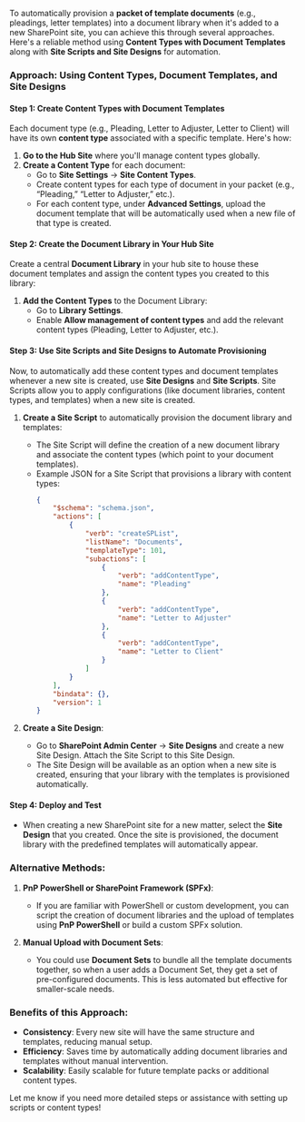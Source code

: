 To automatically provision a **packet of template documents** (e.g., pleadings, letter templates) into a document library when it's added to a new SharePoint site, you can achieve this through several approaches. Here's a reliable method using **Content Types with Document Templates** along with **Site Scripts and Site Designs** for automation.

### Approach: Using Content Types, Document Templates, and Site Designs

#### Step 1: **Create Content Types with Document Templates**
Each document type (e.g., Pleading, Letter to Adjuster, Letter to Client) will have its own **content type** associated with a specific template. Here's how:

1. **Go to the Hub Site** where you'll manage content types globally.
2. **Create a Content Type** for each document:
   - Go to **Site Settings** → **Site Content Types**.
   - Create content types for each type of document in your packet (e.g., “Pleading,” “Letter to Adjuster,” etc.).
   - For each content type, under **Advanced Settings**, upload the document template that will be automatically used when a new file of that type is created.

#### Step 2: **Create the Document Library in Your Hub Site**
Create a central **Document Library** in your hub site to house these document templates and assign the content types you created to this library:

1. **Add the Content Types** to the Document Library:
   - Go to **Library Settings**.
   - Enable **Allow management of content types** and add the relevant content types (Pleading, Letter to Adjuster, etc.).

#### Step 3: **Use Site Scripts and Site Designs to Automate Provisioning**
Now, to automatically add these content types and document templates whenever a new site is created, use **Site Designs** and **Site Scripts**. Site Scripts allow you to apply configurations (like document libraries, content types, and templates) when a new site is created.

1. **Create a Site Script** to automatically provision the document library and templates:
   - The Site Script will define the creation of a new document library and associate the content types (which point to your document templates).
   - Example JSON for a Site Script that provisions a library with content types:
     ```json
     {
         "$schema": "schema.json",
         "actions": [
             {
                 "verb": "createSPList",
                 "listName": "Documents",
                 "templateType": 101,
                 "subactions": [
                     {
                         "verb": "addContentType",
                         "name": "Pleading"
                     },
                     {
                         "verb": "addContentType",
                         "name": "Letter to Adjuster"
                     },
                     {
                         "verb": "addContentType",
                         "name": "Letter to Client"
                     }
                 ]
             }
         ],
         "bindata": {},
         "version": 1
     }
     ```

2. **Create a Site Design**:
   - Go to **SharePoint Admin Center** → **Site Designs** and create a new Site Design. Attach the Site Script to this Site Design.
   - The Site Design will be available as an option when a new site is created, ensuring that your library with the templates is provisioned automatically.

#### Step 4: **Deploy and Test**
   - When creating a new SharePoint site for a new matter, select the **Site Design** that you created. Once the site is provisioned, the document library with the predefined templates will automatically appear.

### Alternative Methods:

1. **PnP PowerShell or SharePoint Framework (SPFx)**:
   - If you are familiar with PowerShell or custom development, you can script the creation of document libraries and the upload of templates using **PnP PowerShell** or build a custom SPFx solution.

2. **Manual Upload with Document Sets**:
   - You could use **Document Sets** to bundle all the template documents together, so when a user adds a Document Set, they get a set of pre-configured documents. This is less automated but effective for smaller-scale needs.

### Benefits of this Approach:
- **Consistency**: Every new site will have the same structure and templates, reducing manual setup.
- **Efficiency**: Saves time by automatically adding document libraries and templates without manual intervention.
- **Scalability**: Easily scalable for future template packs or additional content types.

Let me know if you need more detailed steps or assistance with setting up scripts or content types!